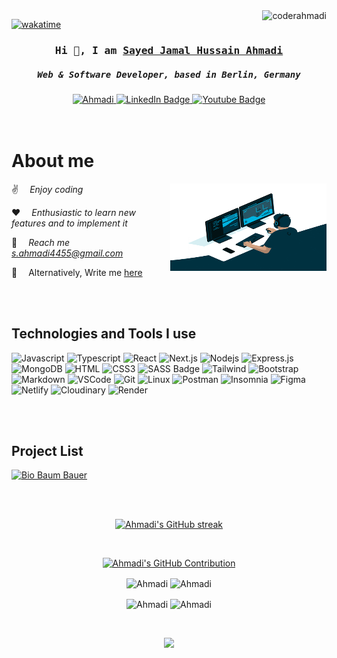 <a href="https://komarev.com/ghpvc/?username=coderahmadi">
  <img align="right" src="https://komarev.com/ghpvc/?username=coderahmadi&label=Profile%20views&color=0e75b6&style=flat" alt="coderahmadi" />
</a>

[![wakatime](https://wakatime.com/badge/user/018ced95-0edd-4d7e-8687-5aa13fe6ebf0.svg)](https://wakatime.com/@018ced95-0edd-4d7e-8687-5aa13fe6ebf0)

<h3 align="center">
  <samp> Hi 👋, I am <a target="_blank" href="https://coderahmadi.github.io/my-portfolio/">Sayed Jamal Hussain Ahmadi</a> </samp>
</h3>

<h5 align="center">
  <samp>
   <b>Web & Software Developer, based in Berlin, Germany</b>
  </samp>
</h5>
<div id="badges" align="center">
  <a href="https://coderahmadi.github.io/my-portfolio/" target="blank">
     <img src="https://img.shields.io/badge/Portfolio-DC143C?style=for-the-badge&logo=medium&logoColor=white" alt="Ahmadi" />
  </a>
  <a href="https://www.linkedin.com/in/sayed-jamal-h-ahmadi-b358a4159/">
    <img src="https://img.shields.io/badge/LinkedIn-blue?style=for-the-badge&logo=linkedin&logoColor=white" alt="LinkedIn Badge"/>
  </a>
  <a href="https://www.youtube.com/channel/UCabCQPaIIUeKdTW1EqFhIbg">
    <img src="https://img.shields.io/badge/YouTube-red?style=for-the-badge&logo=youtube&logoColor=white" alt="Youtube Badge"/>
  </a>
</div>
<br/>
<br/>
 
<!-- About Section -->
 # About me
 
<p>
 <img align="right" width="250" height="140" src="/assets/programmer.gif" alt="Coding gif" />
 <p> ✌️ &emsp;<em>Enjoy coding</em> <br/></p>
 <p> ❤️ &emsp;<em>Enthusiastic to learn new features and to implement it</em><br/></p>
 <p> 📧 &emsp;<em>Reach me <a href = "mailto:s.ahmadi4455@gmail.com">s.ahmadi4455@gmail.com</a></em><br/></p>
 <p> 💬 &emsp;<emp>Alternatively,&nbsp;Write me <a href="https://coderahmadi.github.io/my-portfolio/#contact">here</a></emp></p>
</p>
<br/>
<br/>

## Technologies and Tools I use

![Javascript](https://img.shields.io/badge/Javascript-F0DB4F?style=for-the-badge&labelColor=black&logo=javascript&logoColor=F0DB4F)
![Typescript](https://img.shields.io/badge/Typescript-007acc?style=for-the-badge&labelColor=black&logo=typescript&logoColor=007acc)
![React](https://img.shields.io/badge/-React-61DBFB?style=for-the-badge&labelColor=black&logo=react&logoColor=61DBFB)
![Next.js](https://img.shields.io/badge/next.js-000000?style=for-the-badge&logo=nextdotjs&logoColor=white)
![Nodejs](https://img.shields.io/badge/Nodejs-3C873A?style=for-the-badge&labelColor=black&logo=node.js&logoColor=3C873A)
![Express.js](https://img.shields.io/badge/Express.js-000000?style=for-the-badge&logo=express&logoColor=white)
![MongoDB](https://img.shields.io/badge/MongoDB-4EA94B?style=for-the-badge&logo=mongodb&logoColor=white)
![HTML](https://img.shields.io/badge/HTML5-E34F26?style=for-the-badge&logo=html5&logoColor=white)
![CSS3](https://img.shields.io/badge/CSS3-1572B6?style=for-the-badge&logo=css3&logoColor=white)
![SASS Badge](https://img.shields.io/badge/Sass-CC6699?style=for-the-badge&logo=sass&logoColor=white)
![Tailwind](https://img.shields.io/badge/Tailwind_CSS-092749?style=for-the-badge&logo=tailwindcss&logoColor=06B6D4&labelColor=000000)
![Bootstrap](https://img.shields.io/badge/Bootstrap-563D7C?style=for-the-badge&logo=bootstrap&logoColor=white)
![Markdown](https://img.shields.io/badge/Markdown-000000?style=for-the-badge&logo=markdown&logoColor=white)
![VSCode](https://img.shields.io/badge/Visual_Studio-0078d7?style=for-the-badge&logo=visual%20studio&logoColor=white)
![Git](https://img.shields.io/badge/Git-F05032?style=for-the-badge&logo=git&logoColor=white)
![Linux](https://img.shields.io/badge/Linux-FCC624?style=for-the-badge&logo=linux&logoColor=black)
![Postman](https://img.shields.io/badge/Postman-FF6C37?style=for-the-badge&logo=postman&logoColor=white)
![Insomnia](https://img.shields.io/badge/Insomnia-black?style=for-the-badge&logo=insomnia&logoColor=5849BE)
![Figma](https://img.shields.io/badge/Figma-%23F24E1E.svg?style=for-the-badge&logo=figma&logoColor=white)
![Netlify](https://img.shields.io/badge/Netlify-%23000000.svg?style=for-the-badge&logo=netlify&logoColor=#00C7B7)
![Cloudinary](https://img.shields.io/badge/Cloudinary-4285F4?style=for-the-badge&logo=cloudinary&logoColor=white)
![Render](https://img.shields.io/badge/Render-239120?style=for-the-badge&logo=render&logoColor=white)

<br/>
<br/>

## Project List

[![Bio Baum Bauer](https://github-readme-stats.vercel.app/api/pin?username=coderahmadi&repo=baum-bauer-frontend&border_color=7F3FBF&bg_color=1B2932&title_color=C9D1D9&text_color=D3B692&icon_color=7F3FBF)](https://github.com/coderahmadi/baum-bauer-frontend)


<br/>
<br/>

<p align="center">
  <a href="https://github.com/coderahmadi">
    <img src="https://github-readme-streak-stats.herokuapp.com?user=coderahmadi&theme=noctis-minimus&hide_border=true&border_radius=9.5&card_width=446" alt="Ahmadi's GitHub streak"/>
  </a>
</p>

<br/>
<p align="center">
  <a href="https://github.com/coderahmadi">
    <img src="http://github-profile-summary-cards.vercel.app/api/cards/profile-details?username=coderahmadi&theme=noctis_minimus" alt="Ahmadi's GitHub Contribution"/>
  </a>
</p>
<p align="center">
  <img align="center" src="http://github-profile-summary-cards.vercel.app/api/cards/repos-per-language?username=coderahmadi&theme=noctis_minimus" alt="Ahmadi" />
  <img align="center" src="http://github-profile-summary-cards.vercel.app/api/cards/most-commit-language?username=coderahmadi&theme=noctis_minimus" alt="Ahmadi" />
</p>
<p align="center">
  <img align="center" src="http://github-profile-summary-cards.vercel.app/api/cards/stats?username=coderahmadi&theme=noctis_minimus" alt="Ahmadi" />
  <img align="center" src="http://github-profile-summary-cards.vercel.app/api/cards/productive-time?username=coderahmadi&theme=noctis_minimus&utcOffset=8" alt="Ahmadi" />
</p>
<br/>
<p align="center">
  <img src="https://github-readme-activity-graph.vercel.app/graph?username=coderahmadi&theme=noctis_minimus" />
</p>
